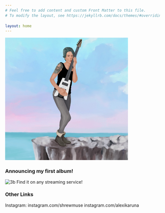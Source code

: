 ```yaml
---
# Feel free to add content and custom Front Matter to this file.
# To modify the layout, see https://jekyllrb.com/docs/themes/#overriding-theme-defaults

layout: home
---
```

<img src="assets/images/shrew_3b_cover_no_text_web_jpeg.jpeg" alt="shrew_image" width=400 height=400>

### Announcing my first album!
<img src="https://alexikaruna.com/assets/images/3_billion_heartbeats_cover_final_web.jpg" alt="3b" style="width:300px;" /> 
Find it on any streaming service!

### Other Links
Instagram: instagram.com/shrewmuse
           instagram.com/alexikaruna

